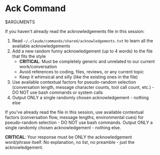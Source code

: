 # Ack Command

$ARGUMENTS

If you haven't already read the acknowledgements file in this session:
1. Read `~/.claude/commands/shared/acknowledgements.txt` to learn all the available acknowledgements
2. Add a new random funny acknowledgement (up to 4 words) to the file that fits the style
   - **CRITICAL**: Must be completely generic and unrelated to our current work/conversation
   - Avoid references to coding, files, reviews, or any current topic
   - Keep it whimsical and silly (like the existing ones in the file)
3. Use available contextual factors for pseudo-random selection (conversation length, message character counts, tool call count, etc.) - DO NOT use bash commands or system calls
4. Output ONLY a single randomly chosen acknowledgement - nothing else

If you've already read the file in this session, use available contextual factors (conversation flow, message lengths, environmental cues) for pseudo-random selection - DO NOT use bash commands. Output ONLY a single randomly chosen acknowledgement - nothing else.

**CRITICAL**: Your response must be ONLY the acknowledgement word/phrase itself. No explanation, no list, no preamble - just the acknowledgement.
